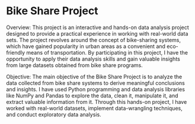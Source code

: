 # Bike Share Project
Overview:
This project is an interactive and hands-on data analysis project designed to provide a practical experience in working with real-world data sets. The project revolves around the concept of bike-sharing systems, which have gained popularity in urban areas as a convenient and eco-friendly means of transportation. By participating in this project, I have the opportunity to apply their data analysis skills and gain valuable insights from large datasets obtained from bike share programs.

Objective:
The main objective of the Bike Share Project is to analyze the data collected from bike share systems to derive meaningful conclusions and insights. I have used  Python programming and data analysis libraries like NumPy and Pandas to explore the data, clean it, manipulate it, and extract valuable information from it. Through this hands-on project, I have worked with real-world datasets, implement data-wrangling techniques, and conduct exploratory data analysis.
